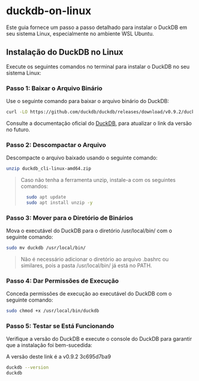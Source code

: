 # duckdb-on-linux

Este guia fornece um passo a passo detalhado para instalar o DuckDB em seu sistema Linux, especialmente no ambiente WSL Ubuntu.

## Instalação do DuckDB no Linux

Execute os seguintes comandos no terminal para instalar o DuckDB no seu sistema Linux:

### Passo 1: Baixar o Arquivo Binário

Use o seguinte comando para baixar o arquivo binário do DuckDB:

```bash
curl -LO https://github.com/duckdb/duckdb/releases/download/v0.9.2/duckdb_cli-linux-amd64.zip
```

Consulte a documentação oficial do [DuckDB](https://duckdb.org/docs/installation), para atualizar o link da versão no futuro.

### Passo 2: Descompactar o Arquivo

Descompacte o arquivo baixado usando o seguinte comando:

```bash
unzip duckdb_cli-linux-amd64.zip
```

> Caso não tenha a ferramenta unzip, instale-a com os seguintes comandos:
>```bash
>   sudo apt update
>   sudo apt install unzip -y
>```

### Passo 3: Mover para o Diretório de Binários

Mova o executável do DuckDB para o diretório /usr/local/bin/ com o seguinte comando:

```bash
sudo mv duckdb /usr/local/bin/
```

> Não é necessário adicionar o diretório ao arquivo .bashrc ou similares, pois a pasta /usr/local/bin/ já está no PATH.

### Passo 4: Dar Permissões de Execução

Conceda permissões de execução ao executável do DuckDB com o seguinte comando:

```bash
sudo chmod +x /usr/local/bin/duckdb
```

### Passo 5: Testar se Está Funcionando

Verifique a versão do DuckDB e execute o console do DuckDB para garantir que a instalação foi bem-sucedida:

A versão deste link é a v0.9.2 3c695d7ba9

```bash
duckdb --version
duckdb
```
